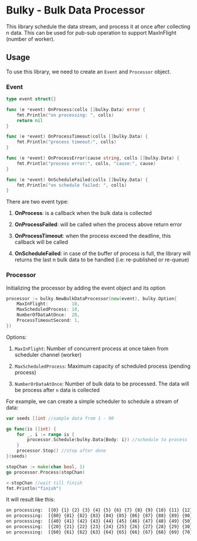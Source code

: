 # Bulky - Bulk Data Processor

This library schedule the data stream, and process it at once after collecting n data. This can be used for pub-sub operation to support MaxInFlight (number of worker).

## Usage

To use this library, we need to create an `Event` and `Processor` object.

### Event

```go
type event struct{}

func (e *event) OnProcess(colls []bulky.Data) error {
    fmt.Println("on processing: ", colls)
    return nil
}

func (e *event) OnProcessTimeout(colls []bulky.Data) {
    fmt.Println("process timeout:", colls)
}

func (e *event) OnProcessError(cause string, colls []bulky.Data) {
    fmt.Println("process error:", colls, "cause:", cause)
}

func (e *event) OnScheduleFailed(colls []bulky.Data) {
    fmt.Println("on schedule failed: ", colls)
}
```

There are two event type:

1. **OnProcess**: is a callback when the bulk data is collected

2. **OnProcessFailed**: will be called when the process above return error

3. **OnProcessTimeout**: when the process exceed the deadline, this callback will be called

4. **OnScheduleFailed**: in case of the buffer of process is full, the library will returns the last n bulk data to be handled (i.e: re-published or re-queue)

### Processor

Initializing the processor by adding the event object and its option

```go
processor := bulky.NewBulkDataProcessor(new(event), bulky.Option{
    MaxInFlight:         10,
    MaxScheduledProcess: 10,
    NumberOfDataAtOnce:  20,
    ProcessTimeoutSecond: 1,
})
```

Options:

1. `MaxInFlight`: Number of concurrent process at once taken from scheduler channel (worker)

2. `MaxScheduledProcess`: Maximum capacity of scheduled process (pending process)

3. `NumberOrDataAtOnce`: Number of bulk data to be processed. The data will be process after `n` data is collected

For example, we can create a simple scheduler to schedule a stream of data:

```go
var seeds []int //sample data from 1 - 90

go func(is []int) {
    for _, i := range is {
        processor.Schedule(bulky.Data{Body: i}) //schedule to process
    }
    processor.Stop() //stop after done
}(seeds)

stopChan := make(chan bool, 1)
go processor.Process(stopChan)

<-stopChan //wait till finish
fmt.Println("finish")
```

It will result like this:

```txt
on processing:  [{0} {1} {2} {3} {4} {5} {6} {7} {8} {9} {10} {11} {12} {13} {14} {15} {16} {17} {18} {19}]
on processing:  [{80} {81} {82} {83} {84} {85} {86} {87} {88} {89} {90}] //remain data, handled last after remain schedule done
on processing:  [{40} {41} {42} {43} {44} {45} {46} {47} {48} {49} {50} {51} {52} {53} {54} {55} {56} {57} {58} {59}]
on processing:  [{20} {21} {22} {23} {24} {25} {26} {27} {28} {29} {30} {31} {32} {33} {34} {35} {36} {37} {38} {39}]
on processing:  [{60} {61} {62} {63} {64} {65} {66} {67} {68} {69} {70} {71} {72} {73} {74} {75} {76} {77} {78} {79}]
```

